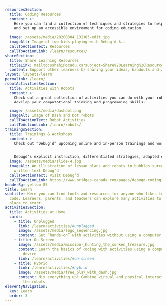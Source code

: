 ```yaml
---
resourcesSection:
  title: Coding Resources
  content: >+
    Here you can find a collection of techniques and strategies to help create
    and set up an accessible environment for coding education.

  image: /assets/media/20200304_132303-edit.jpg
  imageAlt: Image of two kids playing with Debug'd kit
  callToActionText: Resources
  callToActionLink: /learn/resources/
shareSection:
  title: Share Learning Resources
  titleLink: mailto:sshahi@ocadu.ca?subject=Share%20Learning%20Resources
  content: Support other learners by sharing your ideas, handouts and activities.
layout: layouts/learn
permalink: /learn/
robotActivitiesSection:
  title: Activities with Robots
  content: >+
    Check out a great collection of activities you can do with your robots to
    develop your computational thinking and programming skills.

  image: /assets/media/dashdot.png
  imageAlt: Image of Dash and Dot robots
  callToActionText: Robot Activities
  callToActionLink: /learn/robots/
trainingsSection:
  title: Trainings & Workshops
  content: >-
    Check out “Debug’d” upcoming online and in-person trainings and workshops.


    Debugd’s explicit instruction, differentiated strategies, adapted electronic and ready-to-print materials deliver meaningful participation in classroom coding regardless of challenges
  image: /assets/media/slide-4.jpg
  imageAlt: An illustration of lesson plans and robots in bubbles surrounded by
    written text Debug'd
  callToActionText: Visit Debug’d
  callToActionLink: https://www.bridges-canada.com/pages/debugd-coding-curriculum
headerBg: yellow-85
title: Learn
subtitle: Here you can find tools and resources for anyone who likes to learn to
  code. Learners, parents, and teachers can explore many activities to find a
  place to start.
activitiesSection:
  title: Activities at Home
  cards:
    - title: Unplugged
      link: /learn/activities/#unplugged
      image: /assets/media/lego_sequencing.jpg
      content: Get “hands-on” with activities without using a computer or digital device
    - title: On-Screen
      image: /assets/media/mission-_hunting_the_sunken_treasure.jpg
      content: Learn the basics of coding with activities using a computer or digital
        device
      link: /learn/activities/#on-screen
    - title: Hybrid
      link: /learn/activities/#hybrid
      image: /assets/media/free_play_with_dash.jpg
      content: Mix everything up! Combine virtual and physical interactions, or invite
        the robots
eleventyNavigation:
  key: Learn
  order: 3
---
```

